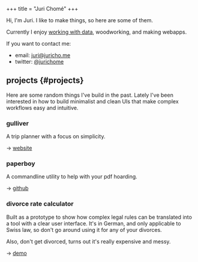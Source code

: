 +++
title = "Juri Chomé"
+++


Hi, I'm Juri. I like to make things, so here are some of them.

Currently I enjoy [working with data](https://d-one.ai), woodworking, and making webapps.

If you want to contact me:

- email: [juri@juricho.me](mailto:juri@juricho.me)
- twitter: [@jurichome](https://twitter.com/jurichome)

## projects {#projects}

Here are some random things I've build in the past. Lately I've been interested in how to build minimalist and clean UIs that make complex workflows easy and intuitive.


### gulliver

A trip planner with a focus on simplicity.

→ [website](https://gllvr.com)


### paperboy

A commandline utility to help with your pdf hoarding.

→ [github](https://github.com/2mol/pboy)


### divorce rate calculator

Built as a prototype to show how complex legal rules can be translated into a tool with a clear user interface. It's in German, and only applicable to Swiss law, so don't go around using it for any of your divorces.

Also, don't get divorced, turns out it's really expensive and messy.

→ [demo](https://2mol.gitlab.io/urechner)
